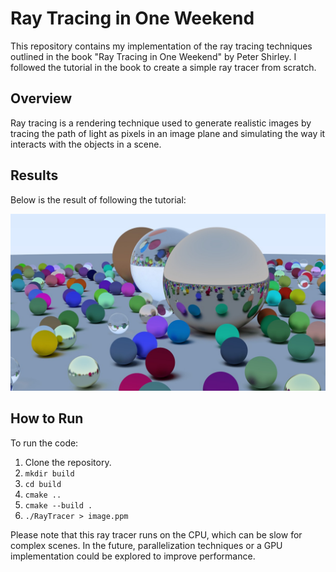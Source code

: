 
# Ray Tracing in One Weekend

This repository contains my implementation of the ray tracing techniques outlined in the book "Ray Tracing in One Weekend" by Peter Shirley. I followed the tutorial in the book to create a simple ray tracer from scratch.

## Overview

Ray tracing is a rendering technique used to generate realistic images by tracing the path of light as pixels in an image plane and simulating the way it interacts with the objects in a scene.

## Results

Below is the result of following the tutorial:

![Ray Tracing Result](assets/result.jpeg)

## How to Run

To run the code:

1. Clone the repository.
2. ``mkdir build``
3. ``cd build``
4. ``cmake ..``
5. ``cmake --build .``
6. ``./RayTracer > image.ppm``

Please note that this ray tracer runs on the CPU, which can be slow for complex scenes. In the future, parallelization techniques or a GPU implementation could be explored to improve performance.


